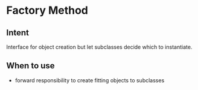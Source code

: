 # Factory Method

## Intent

Interface for object creation but let subclasses decide which to instantiate.

## When to use

- forward responsibility to create fitting objects to subclasses